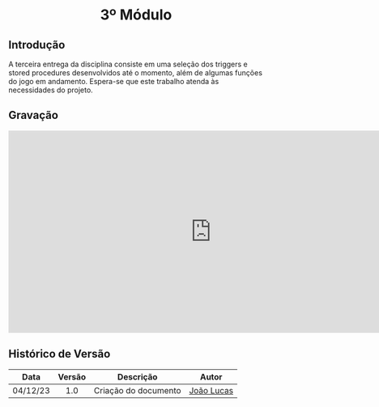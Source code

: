 <center>

# <a>3º Módulo</a>
</center>

## <a>Introdução</a>
A terceira entrega da disciplina consiste em uma seleção dos triggers e stored procedures desenvolvidos até o momento, além de algumas funções do jogo em andamento. Espera-se que este trabalho atenda às necessidades do projeto.


## <a>Gravação</a>

<center>
<iframe width="800" height="400" src="https://www.youtube-nocookie.com/embed/pgYWQTdN-to" frameborder="0" allow="accelerometer; autoplay; clipboard-write; encrypted-media; gyroscope; picture-in-picture" allowfullscreen></iframe>
</center>

## <a>Histórico de Versão</a>
<center>

|   Data   | Versão |      Descrição       |                   Autor                    |
| :------: | :----: | :------------------: | :----------------------------------------: |
| 04/12/23 |  1.0   | Criação do documento | [João Lucas](https://github.com/HacKairos) |

</center>